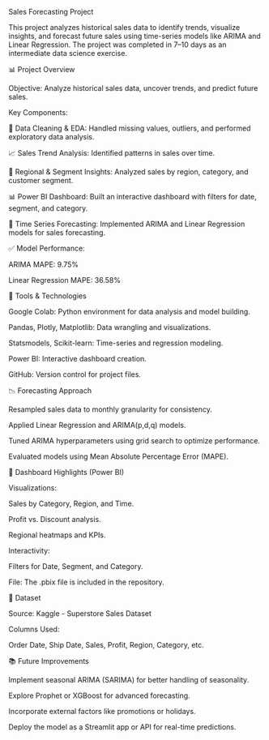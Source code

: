 Sales Forecasting Project

This project analyzes historical sales data to identify trends, visualize insights, and forecast future sales using time-series models like ARIMA and Linear Regression. The project was completed in 7–10 days as an intermediate data science exercise.

📊 Project Overview





Objective: Analyze historical sales data, uncover trends, and predict future sales.



Key Components:





🧹 Data Cleaning & EDA: Handled missing values, outliers, and performed exploratory data analysis.



📈 Sales Trend Analysis: Identified patterns in sales over time.



📍 Regional & Segment Insights: Analyzed sales by region, category, and customer segment.



📊 Power BI Dashboard: Built an interactive dashboard with filters for date, segment, and category.



🔮 Time Series Forecasting: Implemented ARIMA and Linear Regression models for sales forecasting.



✅ Model Performance:





ARIMA MAPE: 9.75%



Linear Regression MAPE: 36.58%

🧪 Tools & Technologies





Google Colab: Python environment for data analysis and model building.



Pandas, Plotly, Matplotlib: Data wrangling and visualizations.



Statsmodels, Scikit-learn: Time-series and regression modeling.



Power BI: Interactive dashboard creation.



GitHub: Version control for project files.

📉 Forecasting Approach





Resampled sales data to monthly granularity for consistency.



Applied Linear Regression and ARIMA(p,d,q) models.



Tuned ARIMA hyperparameters using grid search to optimize performance.



Evaluated models using Mean Absolute Percentage Error (MAPE).

📌 Dashboard Highlights (Power BI)





Visualizations:





Sales by Category, Region, and Time.



Profit vs. Discount analysis.



Regional heatmaps and KPIs.



Interactivity:





Filters for Date, Segment, and Category.



File: The .pbix file is included in the repository.

📂 Dataset





Source: Kaggle - Superstore Sales Dataset



Columns Used:





Order Date, Ship Date, Sales, Profit, Region, Category, etc.

📚 Future Improvements





Implement seasonal ARIMA (SARIMA) for better handling of seasonality.



Explore Prophet or XGBoost for advanced forecasting.



Incorporate external factors like promotions or holidays.



Deploy the model as a Streamlit app or API for real-time predictions.
